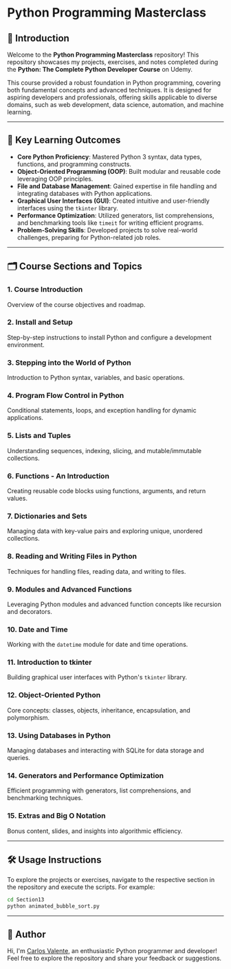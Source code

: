 # Python Programming Masterclass

## 📖 Introduction

Welcome to the **Python Programming Masterclass** repository! This repository showcases my projects, exercises, and notes completed during the **Python: The Complete Python Developer Course** on Udemy. 

This course provided a robust foundation in Python programming, covering both fundamental concepts and advanced techniques. It is designed for aspiring developers and professionals, offering skills applicable to diverse domains, such as web development, data science, automation, and machine learning.

---

## 🚀 Key Learning Outcomes

- **Core Python Proficiency**: Mastered Python 3 syntax, data types, functions, and programming constructs.
- **Object-Oriented Programming (OOP)**: Built modular and reusable code leveraging OOP principles.
- **File and Database Management**: Gained expertise in file handling and integrating databases with Python applications.
- **Graphical User Interfaces (GUI)**: Created intuitive and user-friendly interfaces using the `tkinter` library.
- **Performance Optimization**: Utilized generators, list comprehensions, and benchmarking tools like `timeit` for writing efficient programs.
- **Problem-Solving Skills**: Developed projects to solve real-world challenges, preparing for Python-related job roles.

---

## 🗂️ Course Sections and Topics

### 1. **Course Introduction**  
   Overview of the course objectives and roadmap.

### 2. **Install and Setup**  
   Step-by-step instructions to install Python and configure a development environment.

### 3. **Stepping into the World of Python**  
   Introduction to Python syntax, variables, and basic operations.

### 4. **Program Flow Control in Python**  
   Conditional statements, loops, and exception handling for dynamic applications.

### 5. **Lists and Tuples**  
   Understanding sequences, indexing, slicing, and mutable/immutable collections.

### 6. **Functions - An Introduction**  
   Creating reusable code blocks using functions, arguments, and return values.

### 7. **Dictionaries and Sets**  
   Managing data with key-value pairs and exploring unique, unordered collections.

### 8. **Reading and Writing Files in Python**  
   Techniques for handling files, reading data, and writing to files.

### 9. **Modules and Advanced Functions**  
   Leveraging Python modules and advanced function concepts like recursion and decorators.

### 10. **Date and Time**  
   Working with the `datetime` module for date and time operations.

### 11. **Introduction to tkinter**  
   Building graphical user interfaces with Python's `tkinter` library.

### 12. **Object-Oriented Python**  
   Core concepts: classes, objects, inheritance, encapsulation, and polymorphism.

### 13. **Using Databases in Python**  
   Managing databases and interacting with SQLite for data storage and queries.

### 14. **Generators and Performance Optimization**  
   Efficient programming with generators, list comprehensions, and benchmarking techniques.

### 15. **Extras and Big O Notation**  
   Bonus content, slides, and insights into algorithmic efficiency.

---

## 🛠️ Usage Instructions

To explore the projects or exercises, navigate to the respective section in the repository and execute the scripts. For example:  
```bash
cd Section13
python animated_bubble_sort.py
```

---

## 👤 Author

Hi, I'm [Carlos Valente](https://github.com/CFMVCarlos), an enthusiastic Python programmer and developer! Feel free to explore the repository and share your feedback or suggestions.
